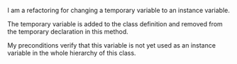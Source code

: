 I am a refactoring for changing a temporary variable to an instance variable.The temporary variable is added to the class definition and removed from the temporary declaration in this method.My preconditions verify that this variable is not yet used as an instance variable in the whole hierarchy of this class.